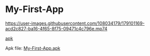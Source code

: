 # My-First-App


https://user-images.githubusercontent.com/108034179/179101169-acd2c827-ba16-4f65-8f75-09471c4c796e.mp74

<a href="https://github.com/mika-reyes/My-First-App/blob/main/app-debug.apk?raw=true">apk</a>

Apk file: [My-First-App.apk](https://github.com/mika-reyes/My-First-App/blob/main/app-debug.apk?raw=true)
